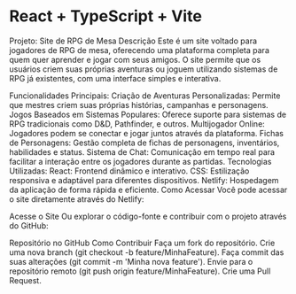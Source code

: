 # React + TypeScript + Vite

Projeto: Site de RPG de Mesa
Descrição
Este é um site voltado para jogadores de RPG de mesa, oferecendo uma plataforma completa para quem quer aprender e jogar com seus amigos. O site permite que os usuários criem suas próprias aventuras ou joguem utilizando sistemas de RPG já existentes, com uma interface simples e interativa.

Funcionalidades Principais:
Criação de Aventuras Personalizadas: Permite que mestres criem suas próprias histórias, campanhas e personagens.
Jogos Baseados em Sistemas Populares: Oferece suporte para sistemas de RPG tradicionais como D&D, Pathfinder, e outros.
Multijogador Online: Jogadores podem se conectar e jogar juntos através da plataforma.
Fichas de Personagens: Gestão completa de fichas de personagens, inventários, habilidades e status.
Sistema de Chat: Comunicação em tempo real para facilitar a interação entre os jogadores durante as partidas.
Tecnologias Utilizadas:
React: Frontend dinâmico e interativo.
CSS: Estilização responsiva e adaptável para diferentes dispositivos.
Netlify: Hospedagem da aplicação de forma rápida e eficiente.
Como Acessar
Você pode acessar o site diretamente através do Netlify:

Acesse o Site
Ou explorar o código-fonte e contribuir com o projeto através do GitHub:

Repositório no GitHub
Como Contribuir
Faça um fork do repositório.
Crie uma nova branch (git checkout -b feature/MinhaFeature).
Faça commit das suas alterações (git commit -m 'Minha nova feature').
Envie para o repositório remoto (git push origin feature/MinhaFeature).
Crie uma Pull Request.
